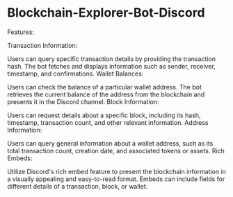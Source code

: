 # Blockchain-Explorer-Bot-Discord

Features:

Transaction Information:

Users can query specific transaction details by providing the transaction hash. The bot fetches and displays information such as sender, receiver, timestamp, and confirmations.
Wallet Balances:

Users can check the balance of a particular wallet address. The bot retrieves the current balance of the address from the blockchain and presents it in the Discord channel.
Block Information:

Users can request details about a specific block, including its hash, timestamp, transaction count, and other relevant information.
Address Information:

Users can query general information about a wallet address, such as its total transaction count, creation date, and associated tokens or assets.
Rich Embeds:

Utilize Discord's rich embed feature to present the blockchain information in a visually appealing and easy-to-read format. Embeds can include fields for different details of a transaction, block, or wallet.
